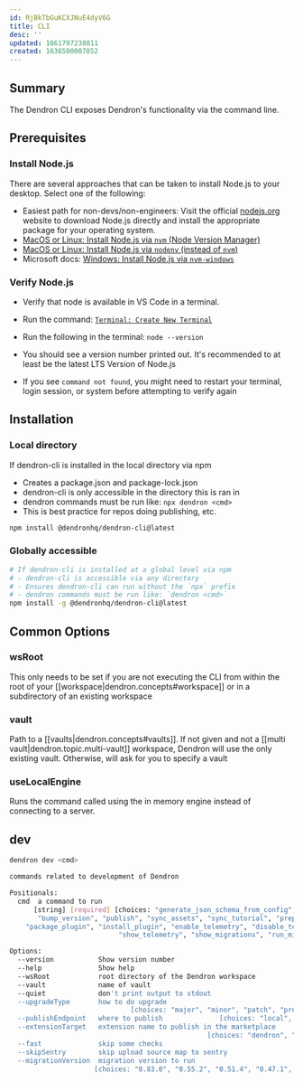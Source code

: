 ```yaml
---
id: RjBkTbGuKCXJNuE4dyV6G
title: CLI
desc: ''
updated: 1661797238811
created: 1636500007852
---
```


## Summary

The Dendron CLI exposes Dendron's functionality via the command line. 

## Prerequisites

### Install Node.js

There are several approaches that can be taken to install Node.js to your desktop. Select one of the following:

- Easiest path for non-devs/non-engineers: Visit the official [nodejs.org](https://nodejs.org/en/) website to download Node.js directly and install the appropriate package for your operating system.
- [MacOS or Linux: Install Node.js via `nvm` (Node Version Manager)](https://github.com/nvm-sh/nvm)
- [MacOS or Linux: Install Node.js via `nodenv` (instead of `nvm`)](https://github.com/nodenv/nodenv)
- Microsoft docs: [Windows: Install Node.js via `nvm-windows`](https://docs.microsoft.com/en-us/windows/dev-environment/javascript/nodejs-on-windows)

### Verify Node.js

- Verify that node is available in VS Code in a terminal.

- Run the command: [`Terminal: Create New Terminal`](https://code.visualstudio.com/docs/editor/integrated-terminal)
- Run the following in the terminal: `node --version`
- You should see a version number printed out. It's recommended to at least be the latest LTS Version of Node.js
- If you see `command not found`, you might need to restart your terminal, login session, or system before attempting to verify again

## Installation

### Local directory

If dendron-cli is installed in the local directory via npm
- Creates a package.json and package-lock.json
- dendron-cli is only accessible in the directory this is ran in
- dendron commands must be run like: `npx dendron <cmd>`
- This is best practice for repos doing publishing, etc.

```sh
npm install @dendronhq/dendron-cli@latest
```

### Globally accessible

```sh
# If dendron-cli is installed at a global level via npm
# - dendron-cli is accessible via any directory
# - Ensures dendron-cli can run without the `npx` prefix
# - dendron commands must be run like: `dendron <cmd>`
npm install -g @dendronhq/dendron-cli@latest
```

## Common Options

### wsRoot

This only needs to be set if you are not executing the CLI from within the root of your [[workspace|dendron.concepts#workspace]] or in a subdirectory of an existing workspace

### vault

Path to a [[vaults|dendron.concepts#vaults]]. If not given and not a [[multi vault|dendron.topic.multi-vault]] workspace, Dendron will use the only existing vault. Otherwise, will ask for you to specify a vault

### useLocalEngine
Runs the command called using the in memory engine instead of connecting to a server.


## dev

```sh
dendron dev <cmd>

commands related to development of Dendron

Positionals:
  cmd  a command to run
      [string] [required] [choices: "generate_json_schema_from_config", "build",
       "bump_version", "publish", "sync_assets", "sync_tutorial", "prep_plugin",
    "package_plugin", "install_plugin", "enable_telemetry", "disable_telemetry",
                           "show_telemetry", "show_migrations", "run_migration"]

Options:
  --version           Show version number                              [boolean]
  --help              Show help                                        [boolean]
  --wsRoot            root directory of the Dendron workspace
  --vault             name of vault
  --quiet             don't print output to stdout
  --upgradeType       how to do upgrade
                              [choices: "major", "minor", "patch", "prerelease"]
  --publishEndpoint   where to publish              [choices: "local", "remote"]
  --extensionTarget   extension name to publish in the marketplace
                                                 [choices: "dendron", "nightly"]
  --fast              skip some checks
  --skipSentry        skip upload source map to sentry
  --migrationVersion  migration version to run
                     [choices: "0.83.0", "0.55.2", "0.51.4", "0.47.1", "0.46.0"]

```

<!-- ### Actions

#### generate_json_schema_from_config

#### build

#### bump_version

#### publish

#### sync_assets

#### sync_tutorial

#### prep_plugin

#### package_plugin

#### install_plugin

#### enable_telemetry

#### disable_telemetry

#### show_telemetry

#### show_migrations

#### run_migration -->
